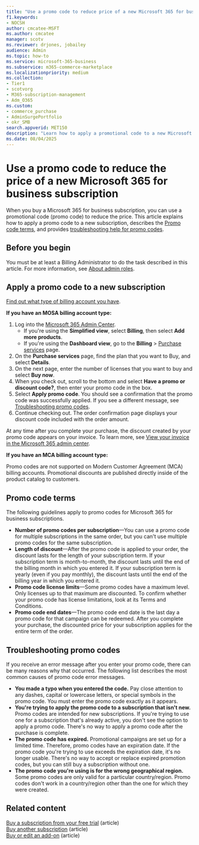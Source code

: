 ```yaml
---
title: "Use a promo code to reduce price of a new Microsoft 365 for business subscription"
f1.keywords:
- NOCSH
author: cmcatee-MSFT
ms.author: cmcatee
manager: scotv
ms.reviewer: drjones, jobailey
audience: Admin
ms.topic: how-to
ms.service: microsoft-365-business
ms.subservice: m365-commerce-marketplace
ms.localizationpriority: medium
ms.collection: 
- Tier1
- scotvorg
- M365-subscription-management 
- Adm_O365
ms.custom: 
- commerce_purchase
- AdminSurgePortfolio
- okr_SMB
search.appverid: MET150
description: "Learn how to apply a promotional code to a new Microsoft 365 for business subscription to reduce the price, and how to troubleshoot promo code errors."
ms.date: 08/04/2025
---
```


# Use a promo code to reduce the price of a new Microsoft 365 for business subscription

When you buy a Microsoft 365 for business subscription, you can use a promotional code (promo code) to reduce the price. This article explains how to apply a promo code to a new subscription, describes the [Promo code terms](#promo-code-terms), and provides [troubleshooting help for promo codes](#troubleshooting-promo-codes).

## Before you begin

You must be at least a Billing Administrator to do the task described in this article. For more information, see [About admin roles](/microsoft-365/admin/add-users/about-admin-roles).

## Apply a promo code to a new subscription

[Find out what type of billing account you have](./manage-billing-accounts.md).

**If you have an MOSA billing account type:**

1. Log into the [Microsoft 365 Admin Center](https://go.microsoft.com/fwlink/p/?linkid=2024339).
   - If you're using the **Simplified view**, select **Billing**, then select **Add more products**. 
   - If you're using the **Dashboard view**, go to the **Billing** > [Purchase services](https://go.microsoft.com/fwlink/p/?linkid=868433) page.
2. On the **Purchase services** page, find the plan that you want to Buy, and select **Details**.
3. On the next page, enter the number of licenses that you want to buy and select **Buy now**.
4. When you check out, scroll to the bottom and select **Have a promo or discount code?**, then enter your promo code in the box.
5. Select **Apply promo code**. You should see a confirmation that the promo code was successfully applied. If you see a different message, see [Troubleshooting promo codes](#troubleshooting-promo-codes).
6. Continue checking out. The order confirmation page displays your discount code included with the order amount.

At any time after you complete your purchase, the discount created by your promo code appears on your invoice. To learn more, see [View your invoice in the Microsoft 365 admin center](billing-and-payments/view-your-bill-or-invoice.md).

**If you have an MCA billing account type:**

Promo codes are not supported on Modern Customer Agreement (MCA) billing accounts.  Promotional discounts are published directly inside of the product catalog to customers.

## Promo code terms

The following guidelines apply to promo codes for Microsoft 365 for business subscriptions.
  
- **Number of promo codes per subscription**&mdash;You can use a promo code for multiple subscriptions in the same order, but you can't use multiple promo codes for the same subscription.
- **Length of discount**&mdash;After the promo code is applied to your order, the discount lasts for the length of your subscription term. If your subscription term is month-to-month, the discount lasts until the end of the billing month in which you entered it. If your subscription term is yearly (even if you pay monthly), the discount lasts until the end of the billing year in which you entered it.
- **Promo code license limits**&mdash;Some promo codes have a maximum level. Only licenses up to that maximum are discounted. To confirm whether your promo code has license limitations, look at its Terms and Conditions.
- **Promo code end dates**&mdash;The promo code end date is the last day a promo code for that campaign can be redeemed. After you complete your purchase, the discounted price for your subscription applies for the entire term of the order.

## Troubleshooting promo codes

If you receive an error message after you enter your promo code, there can be many reasons why that occurred. The following list describes the most common causes of promo code error messages.
  
- **You made a typo when you entered the code.** Pay close attention to any dashes, capital or lowercase letters, or special symbols in the promo code. You must enter the promo code exactly as it appears.
- **You're trying to apply the promo code to a subscription that isn't new.** Promo codes are intended for new subscriptions. If you're trying to use one for a subscription that's already active, you don't see the option to apply a promo code. There's no way to apply a promo code after the purchase is complete.
- **The promo code has expired.** Promotional campaigns are set up for a limited time. Therefore, promo codes have an expiration date. If the promo code you're trying to use exceeds the expiration date, it's no longer usable. There's no way to accept or replace expired promotion codes, but you can still buy a subscription without one.
- **The promo code you're using is for the wrong geographical region.** Some promo codes are only valid for a particular country/region. Promo codes don't work in a country/region other than the one for which they were created.
  
## Related content

[Buy a subscription from your free trial](./try-or-buy-microsoft-365.md) (article)\
[Buy another subscription](./try-or-buy-microsoft-365.md) (article)\
[Buy or edit an add-on](buy-or-edit-an-add-on.md) (article)
